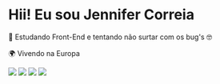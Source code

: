 # Hii! Eu sou Jennifer Correia
🌱 Estudando Front-End e tentando não surtar com os bug's 🤓

🌍 Vivendo na Europa

<div> 
  <a href="[https://www.instagram.com/jenni.correia/?igsh=MXZ1bW5zdnJ4bGJpcQ%3D%3D&utm_source=qr]" target="_blank"><img src="https://img.shields.io/badge/-Instagram-%23E4405F?style=for-the-badge&logo=instagram&logoColor=white" target="_blank"></a>
 <a href="https://discord.com/channels/@me" target="_blank"><img src="https://img.shields.io/badge/Discord-7289DA?style=for-the-badge&logo=discord&logoColor=white" target="_blank"></a> 
  <a href = "mailto:jenniferfigueiradeoliveira@gmail.com"><img src="https://img.shields.io/badge/-Gmail-%23333?style=for-the-badge&logo=gmail&logoColor=white" target="_blank"></a>
  <a href="https://www.linkedin.com/in/jennifer-correia-251057172/" target="_blank"><img src="https://img.shields.io/badge/-LinkedIn-%230077B5?style=for-the-badge&logo=linkedin&logoColor=white" target="_blank"></a> 
  
</div>
